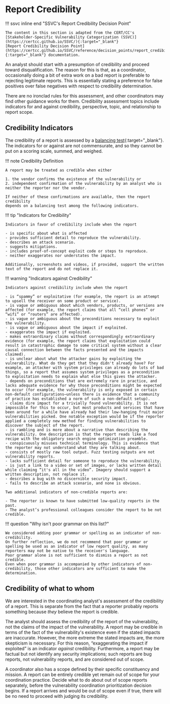 # Report Credibility

!!! ssvc inline end "SSVC's Report Credibility Decision Point"

    The content in this section is adapted from the CERT/CC's [Stakeholder-Specific Vulnerability Categorization (SSVC)](https://certcc.github.io/SSVC/){:target="_blank"}
    [Report Credibility Decision Point](https://certcc.github.io/SSVC/reference/decision_points/report_credibility/){:target="_blank"} documentation.

An analyst should start with a presumption of credibility and proceed toward disqualification.
The reason for this is that, as a coordinator, occasionally doing a bit of extra work on a bad report is preferable to rejecting legitimate reports.
This is essentially stating a preference for false positives over false negatives with respect to credibility determination.

There are no ironclad rules for this assessment, and other coordinators may find other guidance works for them.
Credibility assessment topics include indicators for and against credibility, perspective, topic, and relationship to report scope.

## Credibility Indicators

The credibility of a report is assessed by a [balancing test](https://lsolum.typepad.com/legaltheory/2013/08/legal-theory-lexicon-balancing-tests.html){:target="_blank"}.
The indicators for or against are not commensurate, and so they cannot be put on a scoring scale, summed, and weighed.

!!! note Credibility Definition

    A report may be treated as credible when either

    1. the vendor confirms the existence of the vulnerability or
    2. independent confirmation of the vulnerability by an analyst who is neither the reporter nor the vendor.

    If neither of these confirmations are available, then the report credibility
    depends on a balancing test among the following indicators.

!!! tip "Indicators for Credibility"

    Indicators in favor of credibility include when the report

    - is specific about what is affected
    - provides sufficient detail to reproduce the vulnerability.
    - describes an attack scenario.
    - suggests mitigations.
    - includes proof-of-concept exploit code or steps to reproduce.
    - neither exaggerates nor understates the impact.

    Additionally, screenshots and videos, if provided, support the written text of the report and do not replace it.

!!! warning "Indicators against Credibility"

    Indicators against credibility include when the report

    - is “spammy” or exploitative (for example, the report is an attempt to upsell the receiver on some product or service).
    - is vague or ambiguous about which vendors, products, or versions are affected (for example, the report claims that all “cell phones” or “wifi” or “routers” are affected).
    - is vague or ambiguous about the preconditions necessary to exploit the vulnerability.
    - is vague or ambiguous about the impact if exploited.
    - exaggerates the impact if exploited.
    - makes extraordinary claims without correspondingly extraordinary evidence (for example, the report claims that exploitation could result in catastrophic damage to some critical system without a clear causal connection between the facts presented and the impacts claimed).
    - is unclear about what the attacker gains by exploiting the vulnerability. What do they get that they didn't already have? For example, an attacker with system privileges can already do lots of bad things, so a report that assumes system privileges as a precondition to exploitation needs to explain what else this gives the attacker.
    - depends on preconditions that are extremely rare in practice, and lacks adequate evidence for why those preconditions might be expected to occur (for example, the vulnerability is only exposed in certain non-default configurations—unless there is evidence that a community of practice has established a norm of such a non-default setup).
    - claims dire impact for a trivially found vulnerability. It is not impossible for this to occur, but most products and services that have been around for a while have already had their low-hanging fruit major vulnerabilities picked. One notable exception would be if the reporter applied a completely new method for finding vulnerabilities to discover the subject of the report.
    - is rambling and is more about a narrative than describing the vulnerability. One description is that the report reads like a food recipe with the obligatory search engine optimization preamble.
    - conspicuously misuses technical terminology. This is evidence that the reporter may not understand what they are talking about.
    - consists of mostly raw tool output. Fuzz testing outputs are not vulnerability reports.
    - lacks sufficient detail for someone to reproduce the vulnerability.
    - is just a link to a video or set of images, or lacks written detail while claiming “it's all in the video”. Imagery should support a written description, not replace it.
    - describes a bug with no discernible security impact.
    - fails to describe an attack scenario, and none is obvious.

    Two additional indicators of non-credible reports are:
    
    - The reporter is known to have submitted low-quality reports in the past.
    - The analyst’s professional colleagues consider the report to be not credible.

!!! question "Why isn't poor grammar on this list?"

    We considered adding poor grammar or spelling as an indicator of non-credibility.
    On further reflection, we do not recommend that poor grammar or spelling be used as an indicator of low report quality, as many reporters may not be native to the receiver's language.
    Poor grammar alone is not sufficient to dismiss a report as not credible.
    Even when poor grammar is accompanied by other indicators of non-credibility, those other indicators are sufficient to make the determination.

## Credibility of what to whom

We are interested in the coordinating analyst's assessment of the credibility of a report.
This is separate from the fact that a reporter probably reports something because *they* believe the report is credible.

The analyst should assess the credibility of the report of the vulnerability, not the claims of the impact of the vulnerability.
A report may be credible in terms of the fact of the vulnerability's existence even if the stated impacts are inaccurate.
However, the more extreme the stated impacts are, the more skepticism is necessary.
For this reason, “exaggerating the impact if exploited” is an indicator *against* credibility.
Furthermore, a report may be factual but not identify any security implications; such reports are bug reports, not vulnerability reports, and are considered out of scope.

A coordinator also has a scope defined by their specific constituency and mission.
A report can be entirely credible yet remain out of scope for your coordination practice.
Decide what to do about out of scope reports separately, before the vulnerability coordination prioritization decision begins.
If a report arrives and would be out of scope even if true, there will be no need to proceed with judging its credibility.
